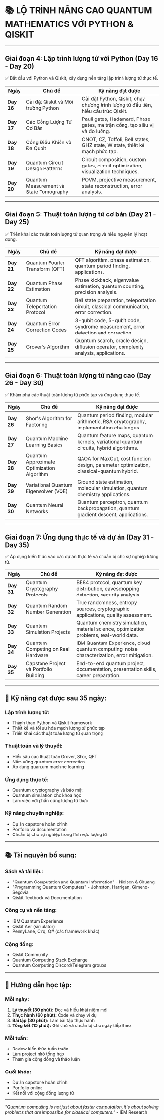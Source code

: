 # 📚 **LỘ TRÌNH NÂNG CAO QUANTUM MATHEMATICS VỚI PYTHON & QISKIT**

---

## **Giai đoạn 4: Lập trình lượng tử với Python (Day 16 - Day 20)**

✅ Bắt đầu với Python và Qiskit, xây dựng nền tảng lập trình lượng tử thực tế.

| Ngày        | Chủ đề                                          | Kỹ năng đạt được                                                                             |
| ----------- | ----------------------------------------------- | --------------------------------------------------------------------------------------------- |
| **Day 16**  | Cài đặt Qiskit và Môi trường Python            | Cài đặt Python, Qiskit, chạy chương trình lượng tử đầu tiên, hiểu cấu trúc Qiskit.           |
| **Day 17**  | Các Cổng Lượng Tử Cơ Bản                        | Pauli gates, Hadamard, Phase gates, ma trận cổng, tạo siêu vị và đo lường.                  |
| **Day 18**  | Cổng Điều Khiển và Đa Qubit                     | CNOT, CZ, Toffoli, Bell states, GHZ state, W state, thiết kế mạch phức tạp.                 |
| **Day 19**  | Quantum Circuit Design Patterns                 | Circuit composition, custom gates, circuit optimization, visualization techniques.           |
| **Day 20**  | Quantum Measurement và State Tomography        | POVM, projective measurement, state reconstruction, error analysis.                         |

---

## **Giai đoạn 5: Thuật toán lượng tử cơ bản (Day 21 - Day 25)**

✅ Triển khai các thuật toán lượng tử quan trọng và hiểu nguyên lý hoạt động.

| Ngày        | Chủ đề                                          | Kỹ năng đạt được                                                                             |
| ----------- | ----------------------------------------------- | --------------------------------------------------------------------------------------------- |
| **Day 21**  | Quantum Fourier Transform (QFT)                 | QFT algorithm, phase estimation, quantum period finding, applications.                      |
| **Day 22**  | Quantum Phase Estimation                        | Phase kickback, eigenvalue estimation, quantum counting, precision analysis.                |
| **Day 23**  | Quantum Teleportation Protocol                  | Bell state preparation, teleportation circuit, classical communication, error correction.   |
| **Day 24**  | Quantum Error Correction Codes                  | 3-qubit code, 5-qubit code, syndrome measurement, error detection and correction.          |
| **Day 25**  | Grover's Algorithm                              | Quantum search, oracle design, diffusion operator, complexity analysis, applications.       |

---

## **Giai đoạn 6: Thuật toán lượng tử nâng cao (Day 26 - Day 30)**

✅ Khám phá các thuật toán lượng tử phức tạp và ứng dụng thực tế.

| Ngày        | Chủ đề                                          | Kỹ năng đạt được                                                                             |
| ----------- | ----------------------------------------------- | --------------------------------------------------------------------------------------------- |
| **Day 26**  | Shor's Algorithm for Factoring                 | Quantum period finding, modular arithmetic, RSA cryptography, implementation challenges.    |
| **Day 27**  | Quantum Machine Learning Basics                 | Quantum feature maps, quantum kernels, variational quantum circuits, hybrid algorithms.     |
| **Day 28**  | Quantum Approximate Optimization Algorithm      | QAOA for MaxCut, cost function design, parameter optimization, classical-quantum hybrid.   |
| **Day 29**  | Variational Quantum Eigensolver (VQE)          | Ground state estimation, molecular simulation, quantum chemistry applications.              |
| **Day 30**  | Quantum Neural Networks                         | Quantum perceptron, quantum backpropagation, quantum gradient descent, applications.       |

---

## **Giai đoạn 7: Ứng dụng thực tế và dự án (Day 31 - Day 35)**

✅ Áp dụng kiến thức vào các dự án thực tế và chuẩn bị cho sự nghiệp lượng tử.

| Ngày        | Chủ đề                                          | Kỹ năng đạt được                                                                             |
| ----------- | ----------------------------------------------- | --------------------------------------------------------------------------------------------- |
| **Day 31**  | Quantum Cryptography Protocols                  | BB84 protocol, quantum key distribution, eavesdropping detection, security analysis.       |
| **Day 32**  | Quantum Random Number Generation                | True randomness, entropy sources, cryptographic applications, quality assessment.           |
| **Day 33**  | Quantum Simulation Projects                     | Quantum chemistry simulation, material science, optimization problems, real-world data.    |
| **Day 34**  | Quantum Computing on Real Hardware             | IBM Quantum Experience, cloud quantum computing, noise characterization, error mitigation. |
| **Day 35**  | Capstone Project và Portfolio Building          | End-to-end quantum project, documentation, presentation skills, career preparation.        |

---

## 🎯 **Kỹ năng đạt được sau 35 ngày:**

### **Lập trình lượng tử:**
- Thành thạo Python và Qiskit framework
- Thiết kế và tối ưu hóa mạch lượng tử phức tạp
- Triển khai các thuật toán lượng tử quan trọng

### **Thuật toán và lý thuyết:**
- Hiểu sâu các thuật toán Grover, Shor, QFT
- Nắm vững quantum error correction
- Áp dụng quantum machine learning

### **Ứng dụng thực tế:**
- Quantum cryptography và bảo mật
- Quantum simulation cho khoa học
- Làm việc với phần cứng lượng tử thực

### **Kỹ năng chuyên nghiệp:**
- Dự án capstone hoàn chỉnh
- Portfolio và documentation
- Chuẩn bị cho sự nghiệp trong lĩnh vực lượng tử

---

## 📚 **Tài nguyên bổ sung:**

### **Sách và tài liệu:**
- "Quantum Computation and Quantum Information" - Nielsen & Chuang
- "Programming Quantum Computers" - Johnston, Harrigan, Gimeno-Segovia
- Qiskit Textbook và Documentation

### **Công cụ và nền tảng:**
- IBM Quantum Experience
- Qiskit Aer (simulator)
- PennyLane, Cirq, Q# (các framework khác)

### **Cộng đồng:**
- Qiskit Community
- Quantum Computing Stack Exchange
- Quantum Computing Discord/Telegram groups

---

## 🚀 **Hướng dẫn học tập:**

### **Mỗi ngày:**
1. **Lý thuyết (30 phút):** Đọc và hiểu khái niệm mới
2. **Thực hành (60 phút):** Code và chạy ví dụ
3. **Bài tập (30 phút):** Làm bài tập thực hành
4. **Tổng kết (15 phút):** Ghi chú và chuẩn bị cho ngày tiếp theo

### **Mỗi tuần:**
- Review kiến thức tuần trước
- Làm project nhỏ tổng hợp
- Tham gia cộng đồng và thảo luận

### **Cuối khóa:**
- Dự án capstone hoàn chỉnh
- Portfolio online
- Kết nối với cộng đồng lượng tử

---

*"Quantum computing is not just about faster computation, it's about solving problems that are impossible for classical computers."* - IBM Research 